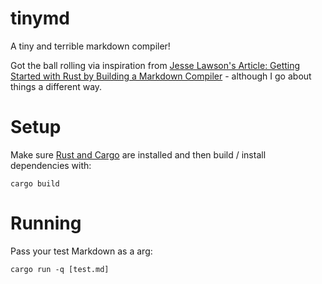 
# tinymd

A tiny and terrible markdown compiler!

Got the ball rolling via inspiration from [Jesse Lawson's Article: Getting Started with Rust by Building a Markdown Compiler](https://jesselawson.org/rust/getting-started-with-rust-by-building-a-tiny-markdown-compiler/) - although I go about things a different way.

# Setup

Make sure [Rust and Cargo](https://www.rust-lang.org/) are installed and then build / install dependencies with:

```
cargo build
```

# Running

Pass your test Markdown as a arg:

```
cargo run -q [test.md]
```
